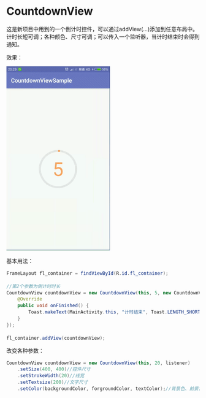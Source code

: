 # CountdownView

这是新项目中用到的一个倒计时控件，可以通过addView(...)添加到任意布局中。计时长短可调；各种颜色、尺寸可调；可以传入一个监听器，当计时结束时会得到通知。

效果：

![](countdownview.gif)

基本用法：

```java
FrameLayout fl_container = findViewById(R.id.fl_container);

//第2个参数为倒计时时长
CountdownView countdownView = new CountdownView(this, 5, new CountdownView.Listener() {
    @Override
    public void onFinished() {
        Toast.makeText(MainActivity.this, "计时结束", Toast.LENGTH_SHORT).show();
    }
});

fl_container.addView(countdownView);
```

改变各种参数：

```java
CountdownView countdownView = new CountdownView(this, 20, listener)
    .setSize(400, 400)//控件尺寸
    .setStrokeWidth(20)//线宽
    .setTextsize(200)//文字尺寸
    .setColor(backgroundColor, forgroundColor, textColor);//背景色、前景色、文字颜色
```